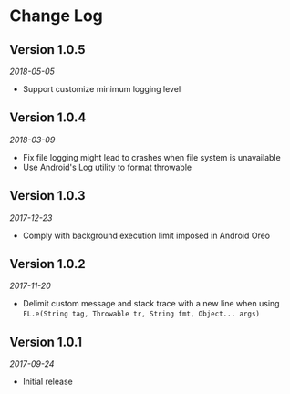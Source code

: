 Change Log
============================

## Version 1.0.5
_2018-05-05_
+ Support customize minimum logging level

## Version 1.0.4
_2018-03-09_
+ Fix file logging might lead to crashes when file system is unavailable
+ Use Android's Log utility to format throwable

## Version 1.0.3
_2017-12-23_
+ Comply with background execution limit imposed in Android Oreo

## Version 1.0.2
_2017-11-20_
+ Delimit custom message and stack trace with a new line when using `FL.e(String tag, Throwable tr, String fmt, Object... args)`

## Version 1.0.1
_2017-09-24_
+ Initial release